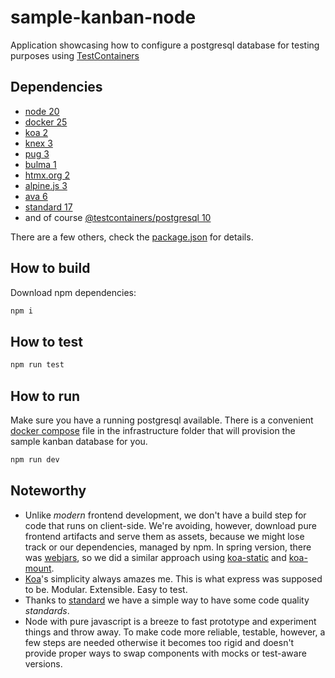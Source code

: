# sample-kanban-node

Application showcasing how to configure a postgresql database for testing
purposes using [TestContainers][testcontainers]

## Dependencies

- [node 20][node]
- [docker 25][docker]
- [koa 2][koa]
- [knex 3][knex]
- [pug 3][pug]
- [bulma 1][bulma]
- [htmx.org 2][htmx]
- [alpine.js 3][alpinejs]
- [ava 6][ava]
- [standard 17][standard]
- and of course [@testcontainers/postgresql 10][pgtc]

There are a few others, check the [package.json][package.json] for details.

## How to build

Download npm dependencies:

```bash
npm i
```

## How to test

```bash
npm run test
```

## How to run

Make sure you have a running postgresql available. There is a convenient
[docker compose][compose] file in the infrastructure folder that will provision
the sample kanban database for you.

```bash
npm run dev
```

## Noteworthy

- Unlike _modern_ frontend development, we don't have a build step for code that
  runs on client-side. We're avoiding, however, download pure frontend artifacts
  and serve them as assets, because we might lose track or our dependencies,
  managed by npm. In spring version, there was [webjars][webjars], so we did a
  similar approach using [koa-static][koa-static] and [koa-mount][koa-mount].
- [Koa][koa]'s simplicity always amazes me. This is what express was supposed to
  be. Modular. Extensible. Easy to test.
- Thanks to [standard][standard] we have a simple way to have some code quality
  _standards_.
- Node with pure javascript is a breeze to fast prototype and experiment things
  and throw away. To make code more reliable, testable, however, a few steps are
  needed otherwise it becomes too rigid and doesn't provide proper ways to swap
  components with mocks or test-aware versions.

[testcontainers]: https://testcontainers.com
[node]: https://nodejs.org
[docker]: https://docs.docker.com/engine/install
[koa]: https://koajs.com
[knex]: https://knexjs.org
[pug]: https://pugjs.org/api/getting-started.html
[bulma]: https://bulma.io/documentation/
[htmx]: https://htmx.org/docs/#introduction
[alpinejs]: https://alpinejs.dev
[ava]: https://avajs.dev/
[standard]: https://standardjs.com/
[pgtc]: https://testcontainers.com/modules/postgresql/
[package.json]: ./package.json
[webjars]: https://www.webjars.org/
[koa-static]: https://www.npmjs.com/package/koa-static
[koa-mount]: https://www.npmjs.com/package/koa-mount
[compose]: ../infrastructure/docker-compose.yml
